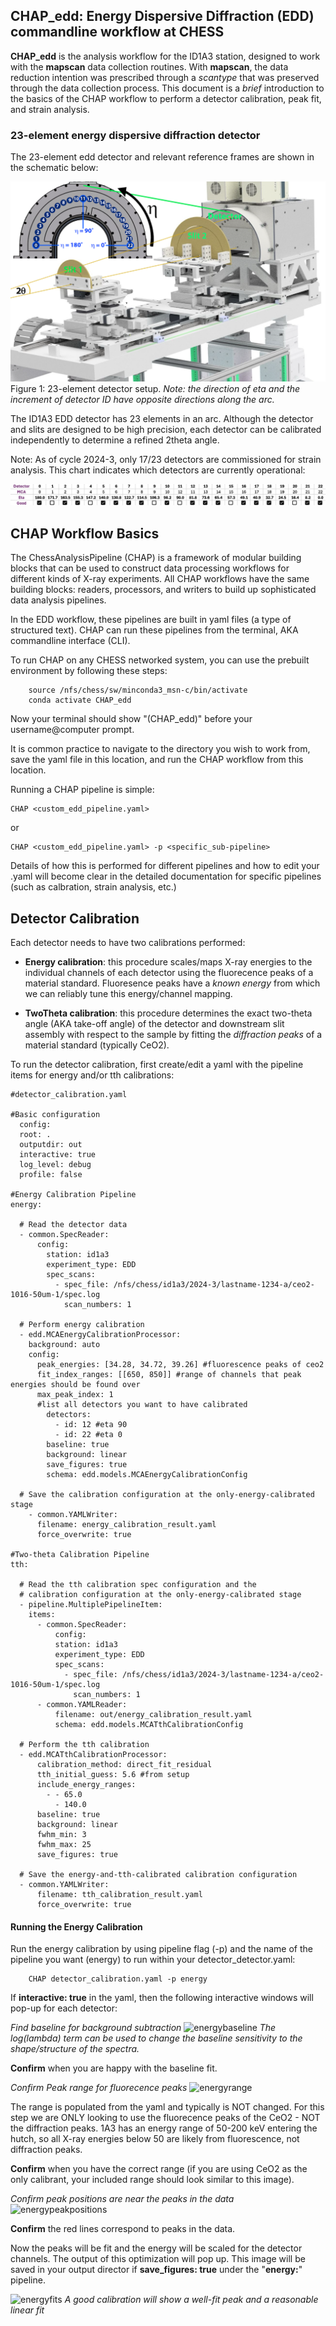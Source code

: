 ## CHAP_edd: Energy Dispersive Diffraction (EDD) commandline workflow at CHESS

 **CHAP_edd** is the analysis workflow for the ID1A3 station, designed to work with the **mapscan** data collection routines. With **mapscan**, the data reduction intention was prescribed through a *scantype* that was preserved through the data collection process. This document is a *brief* introduction to the basics of the CHAP workflow to perform a detector calibration, peak fit, and strain analysis. 

 ### 23-element energy dispersive diffraction detector

The 23-element edd detector and relevant reference frames are shown in the schematic below: 
 
![alt text](figures/edd_detector.png) Figure 1: 23-element detector setup. *Note: the direction of eta and the increment of detector ID have opposite directions along the arc.* 

The ID1A3 EDD detector has 23 elements in an arc. Although the detector and slits are designed to be high precision, each detector can be calibrated independently to determine a refined 2theta angle.


Note: As of cycle 2024-3, only 17/23 detectors are commissioned for strain analysis. This chart indicates which detectors are currently operational: 

![alt text](figures/goodbad_23element.png)

## CHAP Workflow Basics

The ChessAnalysisPipeline (CHAP) is a framework of modular building blocks that can be used to construct data processing workflows for different kinds of X-ray experiments. All CHAP workflows have the same building blocks: readers, processors, and writers to build up sophisticated data analysis pipelines. 

In the EDD workflow, these pipelines are built in yaml files (a type of structured text). CHAP can run these pipelines from the terminal, AKA commandline interface (CLI). 

To run CHAP on any CHESS networked system, you can use the prebuilt environment by following these steps: 

        source /nfs/chess/sw/minconda3_msn-c/bin/activate
        conda activate CHAP_edd

Now your terminal should show "(CHAP_edd)" before your username@computer prompt. 

It is common practice to navigate to the directory you wish to work from, save the yaml file in this location, and run the CHAP workflow from this location. 

Running a CHAP pipeline is simple: 

    CHAP <custom_edd_pipeline.yaml>

or 

    CHAP <custom_edd_pipeline.yaml> -p <specific_sub-pipeline>


Details of how this is performed for different pipelines and how to edit your .yaml will become clear in the detailed documentation for specific pipelines (such as calbration, strain analysis, etc.)

## Detector Calibration

Each detector needs to have two calibrations performed:
 - **Energy calibration**: this procedure scales/maps X-ray energies to the individual channels of each detector using the fluorecence peaks of a material standard. Fluoresence peaks have a *known energy* from which we can reliably tune this energy/channel mapping. 

 - **TwoTheta calibration**: this procedure determines the exact two-theta angle (AKA take-off angle) of the detector and downstream slit assembly with respect to the sample by fitting the *diffraction peaks* of a material standard (typically CeO2). 

 To run the detector calibration, first create/edit a yaml with the pipeline items for energy and/or tth calibrations: 


    #detector_calibration.yaml

    #Basic configuration
      config:
      root: .
      outputdir: out 
      interactive: true 
      log_level: debug
      profile: false

    #Energy Calibration Pipeline 
    energy: 

      # Read the detector data
      - common.SpecReader:
          config:
            station: id1a3
            experiment_type: EDD
            spec_scans:
              - spec_file: /nfs/chess/id1a3/2024-3/lastname-1234-a/ceo2-1016-50um-1/spec.log
                scan_numbers: 1

      # Perform energy calibration
      - edd.MCAEnergyCalibrationProcessor:
        background: auto
        config:
          peak_energies: [34.28, 34.72, 39.26] #fluorescence peaks of ceo2
          fit_index_ranges: [[650, 850]] #range of channels that peak energies should be found over
          max_peak_index: 1
          #list all detectors you want to have calibrated
            detectors: 
              - id: 12 #eta 90
              - id: 22 #eta 0
            baseline: true
            background: linear
            save_figures: true
            schema: edd.models.MCAEnergyCalibrationConfig

      # Save the calibration configuration at the only-energy-calibrated stage
        - common.YAMLWriter:
          filename: energy_calibration_result.yaml
          force_overwrite: true

    #Two-theta Calibration Pipeline
    tth:

      # Read the tth calibration spec configuration and the 
      # calibration configuration at the only-energy-calibrated stage
      - pipeline.MultiplePipelineItem:
        items:
          - common.SpecReader:
              config:
              station: id1a3
              experiment_type: EDD
              spec_scans:
                - spec_file: /nfs/chess/id1a3/2024-3/lastname-1234-a/ceo2-1016-50um-1/spec.log
                  scan_numbers: 1
          - common.YAMLReader:
              filename: out/energy_calibration_result.yaml
              schema: edd.models.MCATthCalibrationConfig

      # Perform the tth calibration
      - edd.MCATthCalibrationProcessor:
          calibration_method: direct_fit_residual
          tth_initial_guess: 5.6 #from setup 
          include_energy_ranges:
            - - 65.0
              - 140.0
          baseline: true
          background: linear
          fwhm_min: 3
          fwhm_max: 25
          save_figures: true

      # Save the energy-and-tth-calibrated calibration configuration
      - common.YAMLWriter:
          filename: tth_calibration_result.yaml
          force_overwrite: true

        
#### Running the Energy Calibration

Run the energy calibration by using pipeline flag (-p) and the name of the pipeline you want (energy) to run within your detector_detector.yaml:  

        CHAP detector_calibration.yaml -p energy

If **interactive: true** in the yaml, then the following interactive windows will pop-up for each detector: 

*Find baseline for background subtraction*
![energybaseline](<Screenshot 2024-10-24 at 5.58.25 PM-1.png>)
*The log(lambda) term can be used to change the baseline sensitivity to the shape/structure of the spectra.* 

**Confirm** when you are happy with the baseline fit. 

*Confirm Peak range for fluorecence peaks*
![energyrange](<Screenshot 2024-10-24 at 5.59.05 PM-1.png>)

The range is populated from the yaml and typically is NOT changed. For this step we are ONLY looking to use the fluorecence peaks of the CeO2 - NOT the diffraction peaks. 1A3 has an energy range of 50-200 keV entering the hutch, so all X-ray energies below 50 are likely from fluorescence, not diffraction peaks. 

**Confirm** when you have the correct range (if you are using CeO2 as the only calibrant, your included range should look similar to this image). 

*Confirm peak positions are near the peaks in the data*
![energypeakpositions](<Screenshot 2024-10-24 at 5.59.31 PM-1.png>)

**Confirm** the red lines correspond to peaks in the data. 

Now the peaks will be fit and the energy will be scaled for the detector channels. The output of this optimization will pop up. This image will be saved in your output director if **save_figures: true** under the "**energy:**" pipeline. 

![energyfits](<Screenshot 2024-10-24 at 5.59.45 PM-1.png>)
*A good calibration will show a well-fit peak and a reasonable linear fit*




